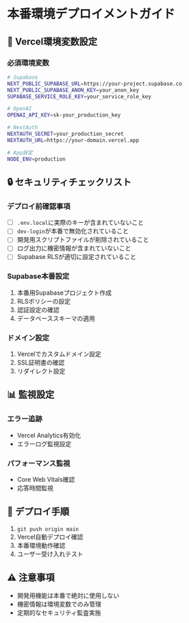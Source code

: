 # 本番環境デプロイメントガイド

## 🚀 Vercel環境変数設定

### 必須環境変数
```bash
# Supabase
NEXT_PUBLIC_SUPABASE_URL=https://your-project.supabase.co
NEXT_PUBLIC_SUPABASE_ANON_KEY=your_anon_key
SUPABASE_SERVICE_ROLE_KEY=your_service_role_key

# OpenAI
OPENAI_API_KEY=sk-your_production_key

# NextAuth
NEXTAUTH_SECRET=your_production_secret
NEXTAUTH_URL=https://your-domain.vercel.app

# App設定
NODE_ENV=production
```

## 🔒 セキュリティチェックリスト

### デプロイ前確認事項
- [ ] `.env.local`に実際のキーが含まれていないこと
- [ ] `dev-login`が本番で無効化されていること
- [ ] 開発用スクリプトファイルが削除されていること
- [ ] ログ出力に機密情報が含まれていないこと
- [ ] Supabase RLSが適切に設定されていること

### Supabase本番設定
1. 本番用Supabaseプロジェクト作成
2. RLSポリシーの設定
3. 認証設定の確認
4. データベーススキーマの適用

### ドメイン設定
1. Vercelでカスタムドメイン設定
2. SSL証明書の確認
3. リダイレクト設定

## 📊 監視設定

### エラー追跡
- Vercel Analytics有効化
- エラーログ監視設定

### パフォーマンス監視
- Core Web Vitals確認
- 応答時間監視

## 🔄 デプロイ手順

1. `git push origin main`
2. Vercel自動デプロイ確認
3. 本番環境動作確認
4. ユーザー受け入れテスト

## ⚠️ 注意事項

- 開発用機能は本番で絶対に使用しない
- 機密情報は環境変数でのみ管理
- 定期的なセキュリティ監査実施